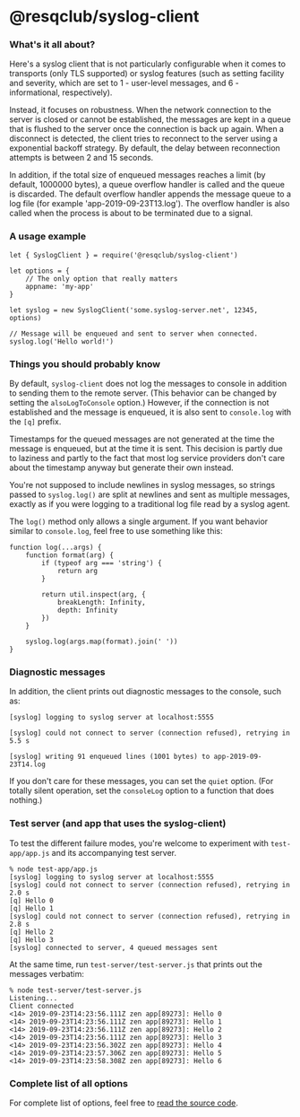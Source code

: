 # @resqclub/syslog-client

### What's it all about?

Here's a syslog client that is not particularly configurable when it
comes to transports (only TLS supported) or syslog features (such as
setting facility and severity, which are set to 1 - user-level messages,
and 6 - informational, respectively).

Instead, it focuses on robustness. When the network connection to the
server is closed or cannot be established, the messages are kept in a
queue that is flushed to the server once the connection is back up
again. When a disconnect is detected, the client tries to reconnect to
the server using a exponential backoff strategy. By default, the delay
between reconnection attempts is between 2 and 15 seconds.

In addition, if the total size of enqueued messages reaches a limit (by
default, 1000000 bytes), a queue overflow handler is called and the
queue is discarded. The default overflow handler appends the message
queue to a log file (for example 'app-2019-09-23T13.log'). The overflow
handler is also called when the process is about to be terminated due to
a signal.

### A usage example

```
let { SyslogClient } = require('@resqclub/syslog-client')

let options = {
	// The only option that really matters
	appname: 'my-app'
}

let syslog = new SyslogClient('some.syslog-server.net', 12345, options)

// Message will be enqueued and sent to server when connected.
syslog.log('Hello world!')
```

### Things you should probably know

By default, `syslog-client` does not log the messages to console in
addition to sending them to the remote server. (This behavior can be
changed by setting the `alsoLogToConsole` option.) However, if the
connection is not established and the message is enqueued, it is also
sent to `console.log` with the `[q]` prefix.

Timestamps for the queued messages are not generated at the time the
message is enqueued, but at the time it is sent. This decision is partly
due to laziness and partly to the fact that most log service providers
don't care about the timestamp anyway but generate their own instead.

You're not supposed to include newlines in syslog messages, so strings
passed to `syslog.log()` are split at newlines and sent as multiple
messages, exactly as if you were logging to a traditional log file read
by a syslog agent.

The `log()` method only allows a single argument. If you want behavior
similar to `console.log`, feel free to use something like this:

```
function log(...args) {
	function format(arg) {
		if (typeof arg === 'string') {
			return arg
		}

		return util.inspect(arg, {
			breakLength: Infinity,
			depth: Infinity
		})
	}

	syslog.log(args.map(format).join(' '))
}
```

### Diagnostic messages

In addition, the client prints out diagnostic messages to the console,
such as:

```
[syslog] logging to syslog server at localhost:5555
```

```
[syslog] could not connect to server (connection refused), retrying in 5.5 s
```

```
[syslog] writing 91 enqueued lines (1001 bytes) to app-2019-09-23T14.log
```

If you don't care for these messages, you can set the `quiet` option.
(For totally silent operation, set the `consoleLog` option to a function
that does nothing.)

### Test server (and app that uses the syslog-client)

To test the different failure modes, you're welcome to experiment with
`test-app/app.js` and its accompanying test server.

```
% node test-app/app.js
[syslog] logging to syslog server at localhost:5555
[syslog] could not connect to server (connection refused), retrying in 2.0 s
[q] Hello 0
[q] Hello 1
[syslog] could not connect to server (connection refused), retrying in 2.8 s
[q] Hello 2
[q] Hello 3
[syslog] connected to server, 4 queued messages sent
```

At the same time, run `test-server/test-server.js` that prints out the
messages verbatim:

```
% node test-server/test-server.js
Listening...
Client connected
<14> 2019-09-23T14:23:56.111Z zen app[89273]: Hello 0
<14> 2019-09-23T14:23:56.111Z zen app[89273]: Hello 1
<14> 2019-09-23T14:23:56.111Z zen app[89273]: Hello 2
<14> 2019-09-23T14:23:56.111Z zen app[89273]: Hello 3
<14> 2019-09-23T14:23:56.302Z zen app[89273]: Hello 4
<14> 2019-09-23T14:23:57.306Z zen app[89273]: Hello 5
<14> 2019-09-23T14:23:58.308Z zen app[89273]: Hello 6
```

### Complete list of all options

For complete list of options, feel free to [read the source
code](https://github.com/resqclub/syslog-client/blob/master/index.js#L16).


